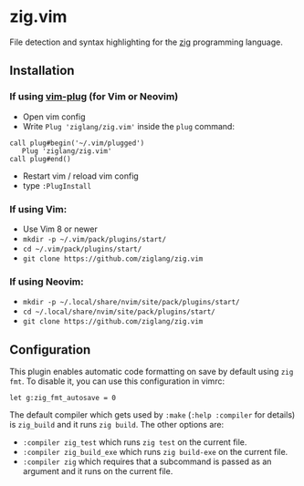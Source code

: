 # zig.vim

File detection and syntax highlighting for the
[zig](http://ziglang.org/) programming language.

## Installation

### If using [**vim-plug**](https://github.com/junegunn/vim-plug) (for Vim or Neovim)
 * Open vim config
 * Write `Plug 'ziglang/zig.vim'` inside the `plug` command:
  ```vim
  call plug#begin('~/.vim/plugged')
     Plug 'ziglang/zig.vim'
  call plug#end()
  ```
   
  * Restart vim / reload vim config
  * type `:PlugInstall`
  
### If using **Vim**:
 * Use Vim 8 or newer
 * `mkdir -p ~/.vim/pack/plugins/start/`
 * `cd ~/.vim/pack/plugins/start/`
 * `git clone https://github.com/ziglang/zig.vim`

### If using **Neovim**:
 * `mkdir -p ~/.local/share/nvim/site/pack/plugins/start/`
 * `cd ~/.local/share/nvim/site/pack/plugins/start/`
 * `git clone https://github.com/ziglang/zig.vim`

## Configuration

This plugin enables automatic code formatting on save by default using
`zig fmt`. To disable it, you can use this configuration in vimrc:

```
let g:zig_fmt_autosave = 0
```

The default compiler which gets used by `:make` (`:help :compiler` for details)
is `zig_build` and it runs `zig build`.  The other options are:
 * `:compiler zig_test` which runs `zig test` on the current file.
 * `:compiler zig_build_exe` which runs `zig build-exe` on the current file.
 * `:compiler zig` which requires that a subcommand is passed as an argument
   and it runs on the current file.
